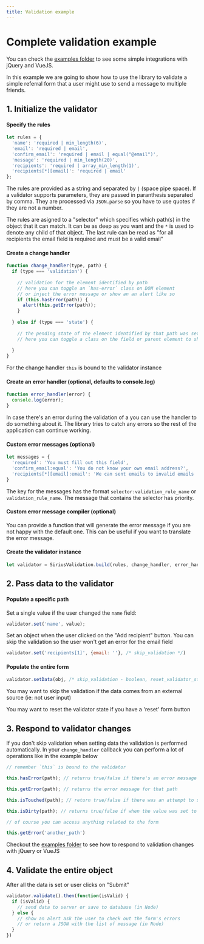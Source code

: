 ```yaml
---
title: Validation example
---
```


# Complete validation example

You can check the [examples folder](https://github.com/adrianmiu/siriusjs-validation) to see some simple integrations with jQuery and VueJS.

In this example we are going to show how to use the library to validate a simple referral form that a user might use to send a message to multiple friends.

## 1. Initialize the validator

#### Specify the rules

```javascript
let rules = {
  'name': 'required | min_length(6)',
  'email': 'required | email',
  'confirm_email': 'required | email | equal("@email")',
  'message': 'required | min_length(20)',
  'recipients': 'required | array_min_length(1)',
  'recipients[*][email]': 'required | email'
};
```

The rules are provided as a string and separated by ` | ` (space pipe space). If a validator supports parameters, they are passed in paranthesis separated by comma. They are processed via `JSON.parse` so you have to use quotes if they are not a number.

The rules are asigned to a "selector" which specifies which path(s) in the object that it can match. It can be as deep as you want and the `*` is used to denote any child of that object. The last rule can be read as "for all recipients the email field is required and must be a valid email"

#### Create a change handler

```javascript
function change_handler(type, path) {
  if (type === 'validation') {
    
    // validation for the element identified by path
    // here you can toggle an `has-error` class on DOM element
    // or inject the error message or show an an alert like so
    if (this.hasError(path)) {
      alert(this.getError(path));
    }
    
  } else if (type === 'state') {
    
    // the pending state of the element identified by that path was set to true/false
    // here you can toggle a class on the field or parent element to show a spinner or something
     
  }
}
```

For the change handler `this` is bound to the validator instance

#### Create an error handler (optional, defaults to console.log)

```javascript
function error_handler(error) {
  console.log(error);
}
```

In case there's an error during the validation of a you can use the handler to do something about it. The library tries to catch any errors so the rest of the application can continue working.

#### Custom error messages (optional)

```javascript
let messages = {
  'required': 'You must fill out this field',
  'confirm_email:equal': 'You do not know your own email address?',
  'recipients[*][email]:email': 'We can sent emails to invalid emails :)'
}
```

The key for the messages has the format `selector:validation_rule_name` or `validation_rule_name`. The message that contains the selector has priority. 

#### Custom error message compiler (optional)

You can provide a function that will generate the error message if you are not happy with the default one. This can be useful if you want to translate the error message.

#### Create the validator instance

```javascript
let validator = SiriusValidation.build(rules, change_handler, error_handler, messages, error_compiler);
```

## 2. Pass data to the validator

#### Populate a specific path

Set a single value if the user changed the `name` field:

```javascript
validator.set('name', value);
```

Set an object when the user clicked on the "Add recipient" button. You can skip the validation so the user won't get an error for the email field
```javascript
validator.set('recipients[1]', {email: ''}, /* skip_validation */)
```

#### Populate the entire form

```javascript
validator.setData(obj, /* skip_validation - boolean, reset_validator_state - boolean */)
```

You may want to skip the validation if the data comes from an external source (ie: not user input)

You may want to reset the validator state if you have a 'reset' form button

## 3. Respond to validator changes

If you don't skip validation when setting data the validation is performed automatically. In your `change_handler` callback you can perform a lot of operations like in the example below

```javascript
// remember `this` is bound to the validator

this.hasError(path); // returns true/false if there's an error message attached to that path

this.getError(path); // returns the error message for that path

this.isTouched(path); // return true/false if there was an attempt to set value to a path

this.isDirty(path); // returns true/false if when the value was set to that path, it changed the value from its initial value

// of course you can access anything related to the form

this.getError('another_path')
```

Checkout the [examples folder](https://github.com/adrianmiu/siriusjs-validation) to see how to respond to validation changes with jQuery or VueJS

## 4. Validate the entire object

After all the data is set or user clicks on "Submit"

```javascript
validator.validate().then(function(isValid) {
  if (isValid) {
    // send data to server or save to database (in Node)
  } else {
    // show an alert ask the user to check out the form's errors
    // or return a JSON with the list of message (in Node)
  }
})
```

